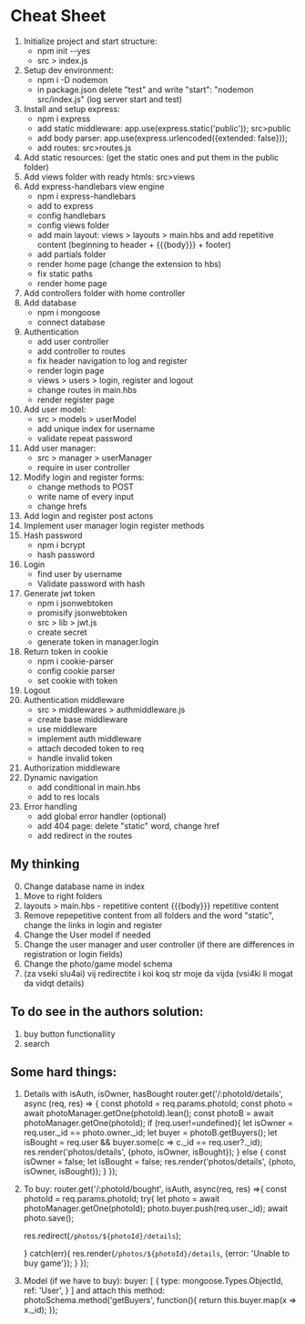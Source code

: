 # Cheat Sheet

1. Initialize project and start structure: 
    * npm init --yes
    * src > index.js
2. Setup dev environment:
    * npm i -D nodemon
    * in package.json delete "test" and write "start": "nodemon src/index.js" (log server start and test)
3. Install and setup express: 
    * npm i express
    * add static middleware: app.use(express.static('public')); src>public
    * add body parser: app.use(express.urlencoded({extended: false}));
    * add routes: src>routes.js
4. Add static resources: (get the static ones and put them in the public folder)
5. Add views folder with ready htmls: src>views
6. Add express-handlebars view engine
    * npm i express-handlebars
    * add to express
    * config handlebars
    * config views folder
    * add main layout: views > layouts > main.hbs and add repetitive content (beginning to header + {{{body}}} + footer)
    * add partials folder
    * render home page (change the extension to hbs)
    * fix static paths
    * render home page
7. Add controllers folder with home controller 
8. Add database
    * npm i mongoose
    * connect database
9. Authentication
    * add user controller
    * add controller to routes
    * fix header navigation to log and register
    * render login page
    * views > users > login, register and logout
    * change routes in main.hbs
    * render register page
10. Add user model:
    * src > models > userModel
    * add unique index for username
    * validate repeat password
11. Add user manager:
    * src > manager > userManager
    * require in user controller
12. Modify login and register forms:
    * change methods to POST
    * write name of every input
    * change hrefs
13. Add login and register post actons
14. Implement user manager login register methods
15. Hash password
    * npm i bcrypt
    * hash password
16. Login
    * find user by username
    * Validate password with hash
17. Generate jwt token
    * npm i jsonwebtoken
    * promisify jsonwebtoken
    * src > lib > jwt.js
    * create secret
    * generate token in manager.login
18. Return token in cookie
    * npm i cookie-parser
    * config cookie parser
    * set cookie with token
19. Logout
20. Authentication middleware
    * src > middlewares > authmiddleware.js
    * create base middleware
    * use middleware
    * implement auth middleware
    * attach decoded token to req
    * handle invalid token
21. Authorization middleware
22. Dynamic navigation
    * add conditional in main.hbs
    * add to res locals
23. Error handling
    * add global error handler (optional)
    * add 404 page: delete "static" word, change href
    * add redirect in the routes

    
## My thinking
0. Change database name in index
1. Move to right folders
2. layouts > main.hbs - repetitive content {{{body}}} repetitive content
3. Remove repepetitive content from all folders and the word "static", change the links in login and register
4. Change the User model if needed
5. Change the user manager and user controller (if there are differences in registration or login fields)
6. Change the photo/game model schema
7. (za vseki slu4ai) vij redirectite i koi koq str moje da vijda (vsi4ki li mogat da vidqt details)

## To do see in the authors solution:
1. buy button functionallity
2. search

## Some hard things:
1. Details with isAuth, isOwner, hasBought
router.get('/:photoId/details', async (req, res) => {
    const photoId = req.params.photoId;
    const photo = await photoManager.getOne(photoId).lean();
    const photoB = await photoManager.getOne(photoId);
    if (req.user!=undefined){
        let isOwner = req.user._id == photo.owner._id;
        let buyer = photoB.getBuyers();
        let isBought = req.user && buyer.some(c => c._id == req.user?._id);
        res.render('photos/details', {photo, isOwner, isBought});
    } else {
        const isOwner = false;
        let isBought = false;
        res.render('photos/details', {photo, isOwner, isBought});
    }
});
2. To buy:
router.get('/:photoId/bought', isAuth, async(req, res) =>{
    const photoId = req.params.photoId;
    try{
        let photo = await photoManager.getOne(photoId);
    photo.buyer.push(req.user._id);
    await photo.save();

    res.redirect(`/photos/${photoId}/details`);

    } catch(err){
        res.render(`/photos/${photoId}/details`, {error: 'Unable to buy game'});
    }
});
3. Model (if we have to buy):
buyer: [
            {
                type: mongoose.Types.ObjectId,
                 ref: 'User',
            }
  ]
and attach this method:
photoSchema.method('getBuyers', function(){
  return this.buyer.map(x => x._id);
});